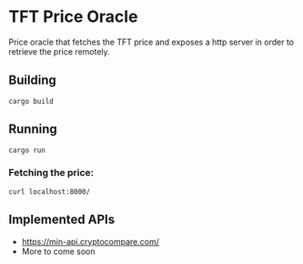 # TFT Price Oracle

Price oracle that fetches the TFT price and exposes a http server in order to retrieve the price remotely.

## Building

`cargo build`

## Running

`cargo run`

### Fetching the price:

`curl localhost:8000/`

## Implemented APIs

- https://min-api.cryptocompare.com/
- More to come soon